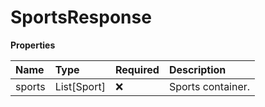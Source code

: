 # SportsResponse

**Properties**

| Name   | Type        | Required | Description       |
| :----- | :---------- | :------- | :---------------- |
| sports | List[Sport] | ❌       | Sports container. |

<!-- This file was generated by liblab | https://liblab.com/ -->
